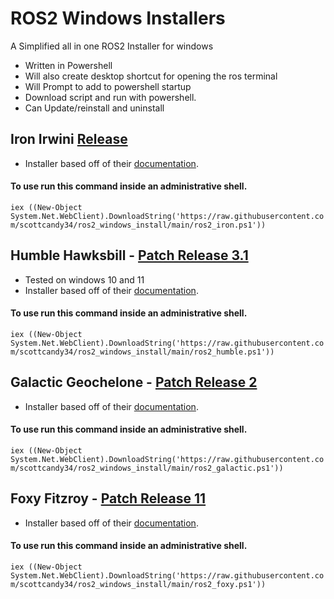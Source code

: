# ROS2 Windows Installers
A Simplified all in one ROS2 Installer for windows
- Written in Powershell
- Will also create desktop shortcut for opening the ros terminal
- Will Prompt to add to powershell startup
- Download script and run with powershell.
- Can Update/reinstall and uninstall
## Iron Irwini [Release](https://github.com/ros2/ros2/releases/tag/release-iron-20230523)
- Installer based off of their [documentation](https://docs.ros.org/en/iron/Installation/Windows-Install-Binary.html).
#### To use run this command inside an administrative shell.
`iex ((New-Object System.Net.WebClient).DownloadString('https://raw.githubusercontent.com/scottcandy34/ros2_windows_install/main/ros2_iron.ps1'))`
## Humble Hawksbill - [Patch Release 3.1](https://github.com/ros2/ros2/releases/tag/release-humble-20230614)
- Tested on windows 10 and 11
- Installer based off of their [documentation](https://docs.ros.org/en/humble/Installation/Windows-Install-Binary.html).
#### To use run this command inside an administrative shell.
`iex ((New-Object System.Net.WebClient).DownloadString('https://raw.githubusercontent.com/scottcandy34/ros2_windows_install/main/ros2_humble.ps1'))`
## Galactic Geochelone - [Patch Release 2](https://github.com/ros2/ros2/releases/tag/release-galactic-20221209)
- Installer based off of their [documentation](https://docs.ros.org/en/galactic/Installation/Windows-Install-Binary.html).
#### To use run this command inside an administrative shell.
`iex ((New-Object System.Net.WebClient).DownloadString('https://raw.githubusercontent.com/scottcandy34/ros2_windows_install/main/ros2_galactic.ps1'))`
## Foxy Fitzroy - [Patch Release 11](https://github.com/ros2/ros2/releases/tag/release-foxy-20230620)
- Installer based off of their [documentation](https://docs.ros.org/en/foxy/Installation/Windows-Install-Binary.html).
#### To use run this command inside an administrative shell.
`iex ((New-Object System.Net.WebClient).DownloadString('https://raw.githubusercontent.com/scottcandy34/ros2_windows_install/main/ros2_foxy.ps1'))`
